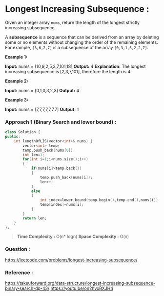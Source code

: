 # Longest Increasing Subsequence :

Given an integer array `nums`, return the length of the longest strictly increasing subsequence.

A **subsequence** is a sequence that can be derived from an array by deleting some or no elements without changing the order of the remaining elements. For example, `[3,6,2,7]` is a subsequence of the array `[0,3,1,6,2,2,7]`.

**Example 1:**

**Input:** nums = [10,9,2,5,3,7,101,18]
**Output:** 4
**Explanation:** The longest increasing subsequence is [2,3,7,101], therefore the length is 4.

**Example 2:**

**Input:** nums = [0,1,0,3,2,3]
**Output:** 4

**Example 3:**

**Input:** nums = [7,7,7,7,7,7,7]
**Output:** 1

### Approach 1 (Binary Search and lower bound) :

```cpp
class Solution {
public:
    int lengthOfLIS(vector<int>& nums) {
        vector<int> temp;
        temp.push_back(nums[0]);
        int len=1;
        for(int i=1;i<nums.size();i++)
        {
            if(nums[i]>temp.back())
            {
                temp.push_back(nums[i]);
                len++;
            }
            else
            {
                int index=lower_bound(temp.begin(),temp.end(),nums[i])-temp.begin();
                temp[index]=nums[i];
            }
        }
        return len;
    }
};
```

>**Time Complexity :** O(n* logn)
>**Space Complexity :** O(n)


### Question :
https://leetcode.com/problems/longest-increasing-subsequence/

### Reference :
https://takeuforward.org/data-structure/longest-increasing-subsequence-binary-search-dp-43/
https://youtu.be/on2hvxBXJH4